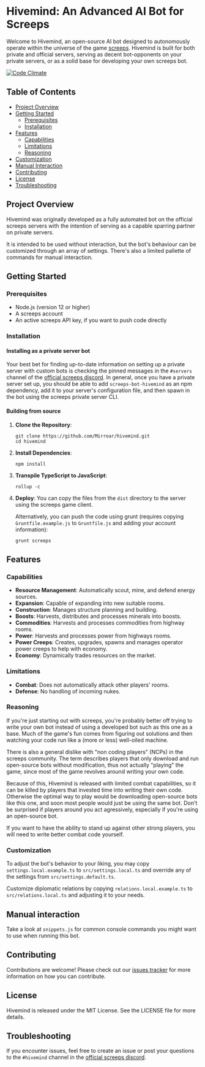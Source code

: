 # Hivemind: An Advanced AI Bot for Screeps

Welcome to Hivemind, an open-source AI bot designed to autonomously operate within the universe of the game [screeps](https://screeps.com). Hivemind is built for both private and official servers, serving as decent bot-opponents on your private servers, or as a solid base for developing your own screeps bot.

[![Code Climate](https://codeclimate.com/github/Mirroar/hivemind/badges/gpa.svg)](https://codeclimate.com/github/Mirroar/hivemind)

## Table of Contents
- [Project Overview](#project-overview)
- [Getting Started](#getting-started)
  - [Prerequisites](#prerequisites)
  - [Installation](#installation)
- [Features](#features)
  - [Capabilities](#capabilities)
  - [Limitations](#limitations)
  - [Reasoning](#reasoning)
- [Customization](#customization)
- [Manual Interaction](#manual-interaction)
- [Contributing](#contributing)
- [License](#license)
- [Troubleshooting](#troubleshooting)

## Project Overview

Hivemind was originally developed as a fully automated bot on the official screeps servers with the intention of serving as a capable sparring partner on private servers.

It is intended to be used without interaction, but the bot's behaviour can be customized through an array of settings. There's also a limited pallette of commands for manual interaction.

## Getting Started

### Prerequisites

- Node.js (version 12 or higher)
- A screeps account
- An active screeps API key, if you want to push code directly

### Installation

#### Installing as a private server bot

Your best bet for finding up-to-date information on setting up a private server with custom bots is checking the pinned messages in the `#servers` channel of the [official screeps discord](https://chat.screeps.com/). In general, once you have a private server set up, you should be able to add `screeps-bot-hivemind` as an npm dependency, add it to your server's configuration file, and then spawn in the bot using the screeps private server CLI.

#### Building from source

1. **Clone the Repository**:
   ```
   git clone https://github.com/Mirroar/hivemind.git
   cd hivemind
   ```
2. **Install Dependencies**:
   ```
   npm install
   ```
3. **Transpile TypeScript to JavaScript**:
   ```
   rollup -c
   ```
4. **Deploy**:
   You can copy the files from the `dist` directory to the server using the screeps game client.

   Alternatively, you can push the code using grunt (requires copying `Gruntfile.example.js` to `Gruntfile.js` and adding your account information):
   ```
   grunt screeps
   ```

## Features

### Capabilities

- **Resource Management**: Automatically scout, mine, and defend energy sources.
- **Expansion**: Capable of expanding into new suitable rooms.
- **Construction**: Manages structure planning and building.
- **Boosts**: Harvests, distributes and processes minerals into boosts.
- **Commodities**: Harvests and processes commodities from highway rooms.
- **Power**: Harvests and processes power from highways rooms.
- **Power Creeps**: Creates, upgrades, spawns and manages operator power creeps to help with economy.
- **Economy**: Dynamically trades resources on the market.

### Limitations

- **Combat**: Does not automatically attack other players' rooms.
- **Defense**: No handling of incoming nukes.

### Reasoning

If you're just starting out with screeps, you're probably better off trying to write your own bot instead of using a developed bot such as this one as a base. Much of the game's fun comes from figuring out solutions and then watching your code run like a (more or less) well-oiled machine.

There is also a general dislike with "non coding players" (NCPs) in the screeps community. The term describes players that only download and run open-source bots without modification, thus not actually "playing" the game, since most of the game revolves around writing your own code.

Because of this, Hivemind is released with limited combat capabilities, so it can be killed by players that invested time into writing their own code. Otherwise the optimal way to play would be downloading open-source bots like this one, and soon most people would just be using the same bot. Don't be surprised if players around you act agressively, especially if you're using an open-source bot.

If you want to have the ability to stand up against other strong players, you will need to write better combat code yourself.

### Customization

To adjust the bot's behavior to your liking, you may copy `settings.local.example.ts` to `src/settings.local.ts` and override any of the settings from `src/settings.default.ts`.

Customize diplomatic relations by copying `relations.local.example.ts` to `src/relations.local.ts` and adjusting it to your needs.

## Manual interaction

Take a look at `snippets.js` for common console commands you might want to use when running this bot.

## Contributing

Contributions are welcome! Please check out our [issues tracker](https://github.com/Mirroar/hivemind/issues) for more information on how you can contribute.

## License

Hivemind is released under the MIT License. See the LICENSE file for more details.

## Troubleshooting

If you encounter issues, feel free to create an issue or post your questions to the `#hivemind` channel in the [official screeps discord](https://chat.screeps.com/).
